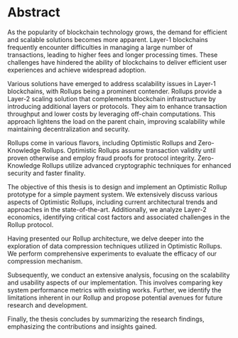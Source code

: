 # Abstract

As the popularity of blockchain technology grows, the demand for efficient and
scalable solutions becomes more apparent. Layer-1 blockchains frequently encounter
difficulties in managing a large number of transactions, leading to higher fees and
longer processing times. These challenges have hindered the ability of blockchains to
deliver efficient user experiences and achieve widespread adoption.

Various solutions have emerged to address scalability issues in Layer-1 blockchains,
with Rollups being a prominent contender. Rollups provide a Layer-2 scaling solution that complements blockchain infrastructure by introducing additional layers or
protocols. They aim to enhance transaction throughput and lower costs by leveraging off-chain computations. This approach lightens the load on the parent chain,
improving scalability while maintaining decentralization and security.

Rollups come in various flavors, including Optimistic Rollups and Zero-Knowledge
Rollups. Optimistic Rollups assume transaction validity until proven otherwise and
employ fraud proofs for protocol integrity. Zero-Knowledge Rollups utilize advanced
cryptographic techniques for enhanced security and faster finality.

The objective of this thesis is to design and implement an Optimistic Rollup
prototype for a simple payment system. We extensively discuss various aspects of
Optimistic Rollups, including current architectural trends and approaches in the
state-of-the-art. Additionally, we analyze Layer-2 economics, identifying critical cost
factors and associated challenges in the Rollup protocol.

Having presented our Rollup architecture, we delve deeper into the exploration of
data compression techniques utilized in Optimistic Rollups. We perform comprehensive experiments to evaluate the efficacy of our compression mechanism.

Subsequently, we conduct an extensive analysis, focusing on the scalability and
usability aspects of our implementation. This involves comparing key system performance metrics with existing works. Further, we identify the limitations inherent in
our Rollup and propose potential avenues for future research and development.

Finally, the thesis concludes by summarizing the research findings, emphasizing
the contributions and insights gained.

